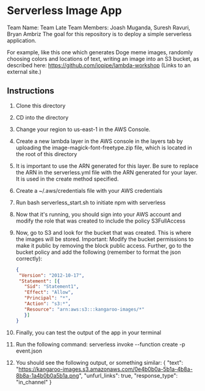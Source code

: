 # Serverless Image App
Team Name: Team Late
Team Members: Joash Muganda, Suresh Ravuri, Bryan Ambriz
The goal for this repository is to deploy a simple serverless application.

For example, like this one which generates Doge meme images, randomly choosing colors and locations of text, writing an image into an S3 bucket, as described here:
https://github.com/iopipe/lambda-workshop (Links to an external site.)

## Instructions

1. Clone this directory
2. CD into the directory
3. Change your region to us-east-1 in the AWS Console. 
4. Create a new lambda layer in the AWS console in the layers tab by uploading the image-magick-font-freetype.zip file, which is located in the root of this directory
5. It is important to use the ARN generated for this layer. Be sure to replace the ARN in the serverless.yml file with the ARN generated for your layer. It is used in the create method specified.
6. Create a ~/.aws/credentials file with your AWS credentials
7. Run bash serverless_start.sh to initiate npm with serverless
8. Now that it's running, you should sign into your AWS account and modify the role that 
   was created to include the policy S3FullAccess
9. Now, go to S3 and look for the bucket that was created. This is where the images will be stored.
    Important: Modify the bucket permissions to make it public by removing the block public access.
    Further, go to the bucket policy and add the following (remember to format the json correctly):

    ```json
   {
     "Version": "2012-10-17",
     "Statement": [{
       "Sid": "Statement1",
       "Effect": "Allow",
       "Principal": "*",
       "Action": "s3:*",
       "Resource": "arn:aws:s3:::kangaroo-images/*"
       }]
   }

11. Finally, you can test the output of the app in your terminal
12. Run the following command: serverless invoke --function create -p event.json
13. You should see the following output, or something similar:
    {
    "text": "https://kangaroo-images.s3.amazonaws.com/0e4b0b0a-5b1a-4b8a-8b8a-1a4b0b0a5b1a.png",
    "unfurl_links": true,
    "response_type": "in_channel"
    }
